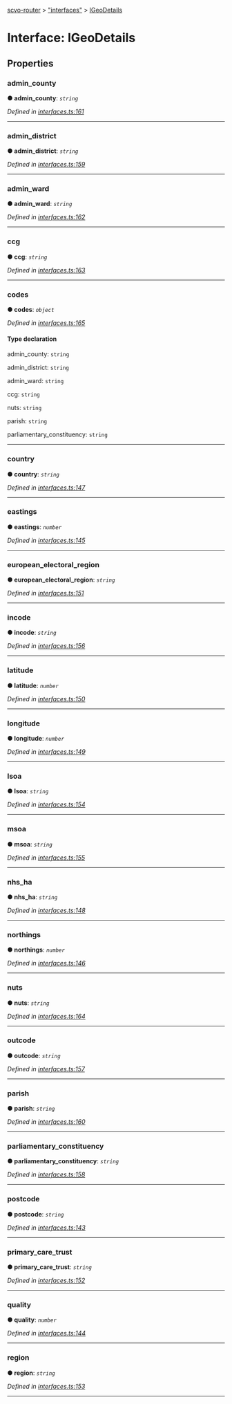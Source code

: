 [scvo-router](../README.md) > ["interfaces"](../modules/_interfaces_.md) > [IGeoDetails](../interfaces/_interfaces_.igeodetails.md)



# Interface: IGeoDetails


## Properties
<a id="admin_county"></a>

###  admin_county

**●  admin_county**:  *`string`* 

*Defined in [interfaces.ts:161](https://github.com/scvodigital/scvo-router/blob/cdc78cf/src/interfaces.ts#L161)*





___

<a id="admin_district"></a>

###  admin_district

**●  admin_district**:  *`string`* 

*Defined in [interfaces.ts:159](https://github.com/scvodigital/scvo-router/blob/cdc78cf/src/interfaces.ts#L159)*





___

<a id="admin_ward"></a>

###  admin_ward

**●  admin_ward**:  *`string`* 

*Defined in [interfaces.ts:162](https://github.com/scvodigital/scvo-router/blob/cdc78cf/src/interfaces.ts#L162)*





___

<a id="ccg"></a>

###  ccg

**●  ccg**:  *`string`* 

*Defined in [interfaces.ts:163](https://github.com/scvodigital/scvo-router/blob/cdc78cf/src/interfaces.ts#L163)*





___

<a id="codes"></a>

###  codes

**●  codes**:  *`object`* 

*Defined in [interfaces.ts:165](https://github.com/scvodigital/scvo-router/blob/cdc78cf/src/interfaces.ts#L165)*


#### Type declaration




 admin_county: `string`






 admin_district: `string`






 admin_ward: `string`






 ccg: `string`






 nuts: `string`






 parish: `string`






 parliamentary_constituency: `string`







___

<a id="country"></a>

###  country

**●  country**:  *`string`* 

*Defined in [interfaces.ts:147](https://github.com/scvodigital/scvo-router/blob/cdc78cf/src/interfaces.ts#L147)*





___

<a id="eastings"></a>

###  eastings

**●  eastings**:  *`number`* 

*Defined in [interfaces.ts:145](https://github.com/scvodigital/scvo-router/blob/cdc78cf/src/interfaces.ts#L145)*





___

<a id="european_electoral_region"></a>

###  european_electoral_region

**●  european_electoral_region**:  *`string`* 

*Defined in [interfaces.ts:151](https://github.com/scvodigital/scvo-router/blob/cdc78cf/src/interfaces.ts#L151)*





___

<a id="incode"></a>

###  incode

**●  incode**:  *`string`* 

*Defined in [interfaces.ts:156](https://github.com/scvodigital/scvo-router/blob/cdc78cf/src/interfaces.ts#L156)*





___

<a id="latitude"></a>

###  latitude

**●  latitude**:  *`number`* 

*Defined in [interfaces.ts:150](https://github.com/scvodigital/scvo-router/blob/cdc78cf/src/interfaces.ts#L150)*





___

<a id="longitude"></a>

###  longitude

**●  longitude**:  *`number`* 

*Defined in [interfaces.ts:149](https://github.com/scvodigital/scvo-router/blob/cdc78cf/src/interfaces.ts#L149)*





___

<a id="lsoa"></a>

###  lsoa

**●  lsoa**:  *`string`* 

*Defined in [interfaces.ts:154](https://github.com/scvodigital/scvo-router/blob/cdc78cf/src/interfaces.ts#L154)*





___

<a id="msoa"></a>

###  msoa

**●  msoa**:  *`string`* 

*Defined in [interfaces.ts:155](https://github.com/scvodigital/scvo-router/blob/cdc78cf/src/interfaces.ts#L155)*





___

<a id="nhs_ha"></a>

###  nhs_ha

**●  nhs_ha**:  *`string`* 

*Defined in [interfaces.ts:148](https://github.com/scvodigital/scvo-router/blob/cdc78cf/src/interfaces.ts#L148)*





___

<a id="northings"></a>

###  northings

**●  northings**:  *`number`* 

*Defined in [interfaces.ts:146](https://github.com/scvodigital/scvo-router/blob/cdc78cf/src/interfaces.ts#L146)*





___

<a id="nuts-1"></a>

###  nuts

**●  nuts**:  *`string`* 

*Defined in [interfaces.ts:164](https://github.com/scvodigital/scvo-router/blob/cdc78cf/src/interfaces.ts#L164)*





___

<a id="outcode"></a>

###  outcode

**●  outcode**:  *`string`* 

*Defined in [interfaces.ts:157](https://github.com/scvodigital/scvo-router/blob/cdc78cf/src/interfaces.ts#L157)*





___

<a id="parish-1"></a>

###  parish

**●  parish**:  *`string`* 

*Defined in [interfaces.ts:160](https://github.com/scvodigital/scvo-router/blob/cdc78cf/src/interfaces.ts#L160)*





___

<a id="parliamentary_constituency-1"></a>

###  parliamentary_constituency

**●  parliamentary_constituency**:  *`string`* 

*Defined in [interfaces.ts:158](https://github.com/scvodigital/scvo-router/blob/cdc78cf/src/interfaces.ts#L158)*





___

<a id="postcode"></a>

###  postcode

**●  postcode**:  *`string`* 

*Defined in [interfaces.ts:143](https://github.com/scvodigital/scvo-router/blob/cdc78cf/src/interfaces.ts#L143)*





___

<a id="primary_care_trust"></a>

###  primary_care_trust

**●  primary_care_trust**:  *`string`* 

*Defined in [interfaces.ts:152](https://github.com/scvodigital/scvo-router/blob/cdc78cf/src/interfaces.ts#L152)*





___

<a id="quality"></a>

###  quality

**●  quality**:  *`number`* 

*Defined in [interfaces.ts:144](https://github.com/scvodigital/scvo-router/blob/cdc78cf/src/interfaces.ts#L144)*





___

<a id="region"></a>

###  region

**●  region**:  *`string`* 

*Defined in [interfaces.ts:153](https://github.com/scvodigital/scvo-router/blob/cdc78cf/src/interfaces.ts#L153)*





___


